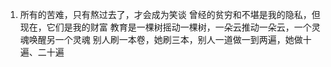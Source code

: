 <!--
 * @Author: yuzihan yuzihanyuzihan@163.com
 * @Date: 2022-05-15 21:16:45
 * @LastEditors: yuzihan yuzihanyuzihan@163.com
 * @LastEditTime: 2022-05-15 21:21:33
 * @FilePath: /fe_interview/阅读/感动瞬间.md
 * @Description: 这是默认设置,请设置`customMade`, 打开koroFileHeader查看配置 进行设置: https://github.com/OBKoro1/koro1FileHeader/wiki/%E9%85%8D%E7%BD%AE
-->
1. 所有的苦难，只有熬过去了，才会成为笑谈
曾经的贫穷和不堪是我的隐私，但现在，它们是我的财富
教育是一棵树摇动一棵树，一朵云推动一朵云，一个灵魂唤醒另一个灵魂
别人刷一本卷，她刷三本，别人一道做一到两遍，她做十遍、二十遍